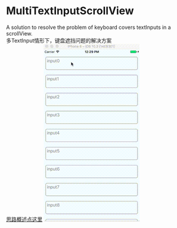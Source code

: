 # MultiTextInputScrollView
A solution to resolve the problem of keyboard covers textInputs in a scrollView. 
<br>
多TextInput情形下，键盘遮挡问题的解决方案
<br>
[思路概述点这里](http://www.jianshu.com/p/12183cf89d26)
![gif](./gif/demo.gif) <br>


